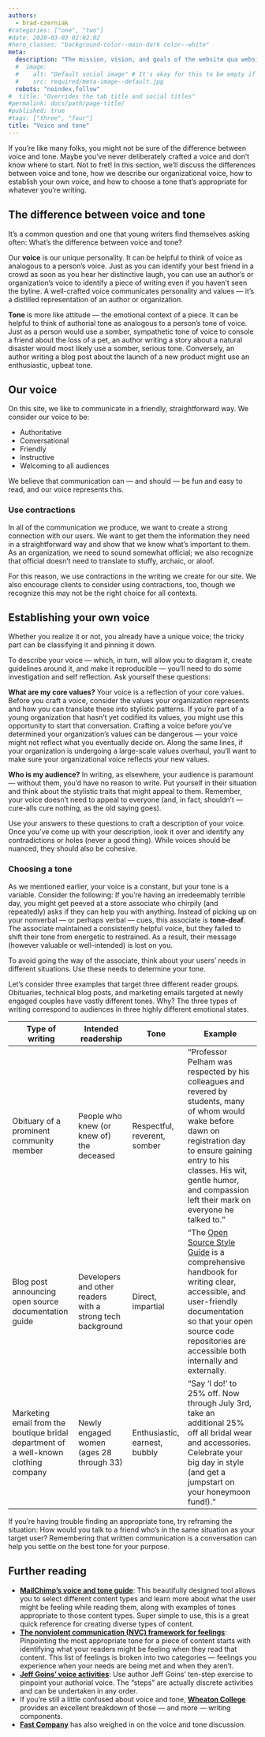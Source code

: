 ```yaml
---
authors:
  - brad-czerniak
#categories: ["one", "two"]
#date: 2020-03-03 02:02:02
#hero_classes: "background-color--main-dark color--white"
meta:
  description: "The mission, vision, and goals of the website qua website."
  #  image:
  #    alt: "Default social image" # It's okay for this to be empty if the image is decorative
  #    src: required/meta-image--default.jpg
  robots: "noindex,follow"
#  title: "Overrides the tab title and social titles"
#permalink: docs/path/page-title/
#published: true
#tags: ["three", "four"]
title: "Voice and tone"
---
```


If you’re like many folks, you might not be sure of the difference between voice and tone. Maybe you’ve never deliberately
crafted a voice and don’t know where to start. Not to fret! In this section, we’ll discuss the differences between voice
and tone, how we describe our organizational voice, how to establish your own voice, and how to choose a tone that’s
appropriate for whatever you’re writing.

## The difference between voice and tone

It’s a common question and one that young writers find themselves asking often: What’s the difference between voice and
tone?

Our **voice** is our unique personality. It can be helpful to think of voice as analogous to a person’s voice. Just as
you can identify your best friend in a crowd as soon as you hear her distinctive laugh, you can use an author’s or
organization’s voice to identify a piece of writing even if you haven’t seen the byline. A well-crafted voice communicates
personality and values — it’s a distilled representation of an author or organization.

**Tone** is more like attitude — the emotional context of a piece. It can be helpful to think of authorial tone as analogous
to a person’s tone of voice. Just as a person would use a somber, sympathetic tone of voice to console a friend about the
loss of a pet, an author writing a story about a natural disaster would most likely use a somber, serious tone. Conversely,
an author writing a blog post about the launch of a new product might use an enthusiastic, upbeat tone.

## Our voice

On this site, we like to communicate in a friendly, straightforward way. We consider our voice to be:

- Authoritative
- Conversational
- Friendly
- Instructive
- Welcoming to all audiences

We believe that communication can — and should — be fun and easy to read, and our voice represents this.

### Use contractions

In all of the communication we produce, we want to create a strong connection with our users. We want to get them the
information they need in a straightforward way and show that we know what’s important to them. As an organization,
we need to sound somewhat official; we also recognize that official doesn’t need to translate to stuffy, archaic, or aloof.

For this reason, we use contractions in the writing we create for our site. We also encourage clients to consider using
contractions, too, though we recognize this may not be the right choice for all contexts.

## Establishing your own voice

Whether you realize it or not, you already have a unique voice; the tricky part can be classifying it and pinning it down.

To describe your voice — which, in turn, will allow you to diagram it, create guidelines around it, and make it reproducible
— you’ll need to do some investigation and self reflection. Ask yourself these questions:

**What are my core values?** Your voice is a reflection of your core values. Before you craft a voice, consider the values
your organization represents and how you can translate these into stylistic patterns. If you’re part of a young organization
that hasn’t yet codified its values, you might use this opportunity to start that conversation. Crafting a voice before
you’ve determined your organization’s values can be dangerous — your voice might not reflect what you eventually decide
on. Along the same lines, if your organization is undergoing a large-scale values overhaul, you’ll want to make sure your
organizational voice reflects your new values.

**Who is my audience?** In writing, as elsewhere, your audience is paramount — without them, you’d have no reason to write.
Put yourself in their situation and think about the stylistic traits that might appeal to them. Remember, your voice doesn’t
need to appeal to everyone (and, in fact, shouldn’t — cure-alls cure nothing, as the old saying goes).

Use your answers to these questions to craft a description of your voice. Once you’ve come up with your description, look
it over and identify any contradictions or holes (never a good thing). While voices should be nuanced, they should also
be cohesive.

### Choosing a tone

As we mentioned earlier, your voice is a constant, but your tone is a variable. Consider the following: If you’re having
an irredeemably terrible day, you might get peeved at a store associate who chirpily (and repeatedly) asks if they can
help you with anything. Instead of picking up on your nonverbal — or perhaps verbal — cues, this associate is **tone-deaf**.
The associate maintained a consistently helpful voice, but they failed to shift their tone from energetic to restrained.
As a result, their message (however valuable or well-intended) is lost on you.

To avoid going the way of the associate, think about your users’ needs in different situations. Use these needs to determine
your tone.

Let’s consider three examples that target three different reader groups. Obituaries, technical blog posts, and marketing
emails targeted at newly engaged couples have vastly different tones. Why? The three types of writing correspond to audiences
in three highly different emotional states.

<table>
  <thead>
    <tr>
      <th>Type of writing</th>
      <th>Intended readership</th>
      <th>Tone</th>
      <th>Example</th>
    </tr>
  </thead>
  <tbody>
    <tr>
      <td>Obituary of a prominent community member</td>
      <td>People who knew (or knew of) the deceased</td>
      <td>Respectful, reverent, somber</td>
      <td>“Professor Pelham was respected by his colleagues and revered by students, many of whom would wake before dawn
        on registration day to ensure gaining entry to his classes. His wit, gentle humor, and compassion left their mark
        on everyone he talked to.”</td>
    </tr>
    <tr>
      <td>Blog post announcing open source documentation guide</td>
      <td>Developers and other readers with a strong tech background</td>
      <td>Direct, impartial</td>
      <td>“The <a href="https://18f.gsa.gov/2015/07/29/style-guide-for-open-source-documentation/">Open Source Style Guide</a>
        is a comprehensive handbook for writing clear, accessible, and user-friendly documentation so that your open source
        code repositories are accessible both internally and externally.</td>
    </tr>
    <tr>
      <td>Marketing email from the boutique bridal department of a well-known clothing company </td>
      <td>Newly engaged women (ages 28 through 33)</td>
      <td>Enthusiastic, earnest, bubbly</td>
      <td>“Say ‘I do!’ to 25% off. Now through July 3rd, take an additional 25% off all bridal wear and accessories.
        Celebrate your big day in style (and get a jumpstart on your honeymoon fund!).”</td>
    </tr>
  </tbody>
</table>

If you’re having trouble finding an appropriate tone, try reframing the situation: How would you talk to a friend who’s
in the same situation as your target user? Remembering that written communication is a conversation can help you settle
on the best tone for your purpose.

## Further reading

- **[MailChimp’s voice and tone guide](http://voiceandtone.com/)**: This beautifully designed tool allows you to select
  different content types and learn more about what the user might be feeling while reading them, along with examples of
  tones appropriate to those content types. Super simple to use, this is a great quick reference for creating diverse types
  of content.
- **[The nonviolent communication (NVC) framework for feelings](http://thrivinglifenvc.org/feelings)**: Pinpointing the
  most appropriate tone for a piece of content starts with identifying what your readers might be feeling when they read
  that content. This list of feelings is broken into two categories — feelings you experience when your needs are being
  met and when they aren’t.
- **[Jeff Goins’ voice activities](http://goinswriter.com/writing-voice/)**: Use author Jeff Goins’ ten-step exercise to
  pinpoint your authorial voice. The “steps” are actually discrete activities and can be undertaken in any order.
- If you’re still a little confused about voice and tone, **[Wheaton College](http://www.wheaton.edu/Academics/Services/Writing-Center/Writing-Resources/Style-Diction-Tone-and-Voice)**
  provides an excellent breakdown of those — and more — writing components.
- **[Fast Company](http://www.fastcompany.com/3029356/work-smart/the-best-examples-questions-and-guides-to-find-your-social-media-marketing-voice)**
  has also weighed in on the voice and tone discussion.
